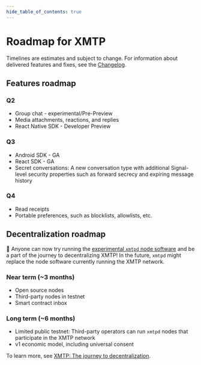 ```yaml
---
hide_table_of_contents: true
---
```


# Roadmap for XMTP

Timelines are estimates and subject to change. For information about delivered features and fixes, see the [Changelog](/docs/changelog).

## Features roadmap

### Q2

- Group chat - experimental/Pre-Preview
- Media attachments, reactions, and replies
- React Native SDK - Developer Preview

### Q3

- Android SDK - GA
- React SDK - GA
- Secret conversations: A new conversation type with additional Signal-level security properties such as forward secrecy and expiring message history

### Q4

- Read receipts
- Portable preferences, such as blocklists, allowlists, etc.

## Decentralization roadmap

🎉 Anyone can now try running the [experimental `xmtpd` node software](https://github.com/xmtp/xmtpd) and be a part of the journey to decentralizing XMTP! In the future, `xmtpd` might replace the node software currently running the XMTP network. 

### Near term (~3 months)

- Open source nodes
- Third-party nodes in testnet
- Smart contract inbox

### Long term (~6 months)

- Limited public testnet: Third-party operators can run `xmtpd` nodes that participate in the XMTP network
- v1 economic model, including universal consent

To learn more, see [XMTP: The journey to decentralization](/blog/journey-to-decentralization).
